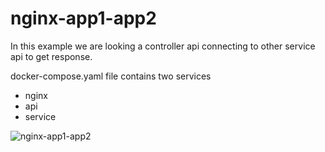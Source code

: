 # nginx-app1-app2

In this example we are looking a controller api connecting to other service api to get response.


docker-compose.yaml file contains two services 
- nginx
- api
- service


![nginx-app1-app2](https://user-images.githubusercontent.com/25390522/206836030-6b074ea0-9fcd-44c3-b363-88054edf2532.png)
